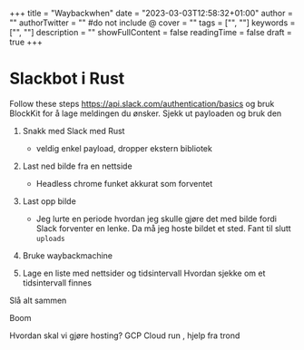 +++
title = "Waybackwhen"
date = "2023-03-03T12:58:32+01:00"
author = ""
authorTwitter = "" #do not include @
cover = ""
tags = ["", ""]
keywords = ["", ""]
description = ""
showFullContent = false
readingTime = false
draft = true
+++

# Slackbot i Rust
Follow these steps https://api.slack.com/authentication/basics
og bruk BlockKit for å lage meldingen du ønsker. Sjekk ut payloaden og bruk den

1. Snakk med Slack med Rust
    - veldig enkel payload, dropper ekstern bibliotek
2. Last ned bilde fra en nettside
    - Headless chrome funket akkurat som forventet
3. Last opp bilde
    - Jeg lurte en periode hvordan jeg skulle gjøre det med bilde fordi Slack
      forventer en lenke. Da må jeg hoste bildet et sted. Fant til slutt
      `uploads`
4. Bruke waybackmachine

5. Lage en liste med nettsider og tidsintervall
Hvordan sjekke om et tidsintervall finnes

Slå alt sammen

Boom

Hvordan skal vi gjøre hosting?
GCP Cloud run , hjelp fra trond
